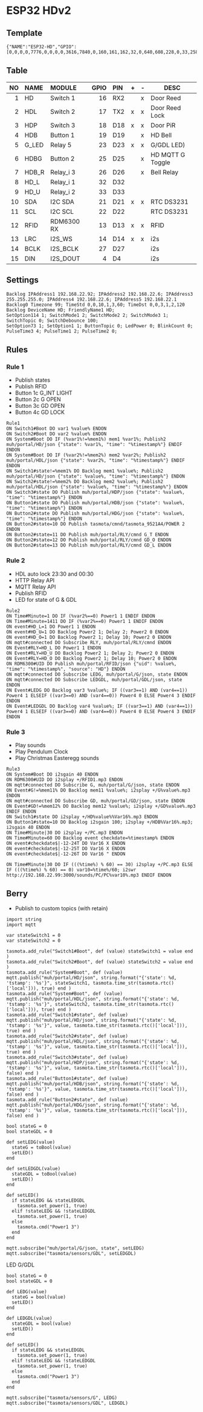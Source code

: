 # ESP32 HDv2

## Template

```
{"NAME":"ESP32-HD","GPIO":[0,0,0,0,7776,0,0,0,0,3616,7840,0,160,161,162,32,0,640,608,228,0,33,258,7808,0,0,0,0,256,257,0,0,0,0,0,0],"FLAG":0,"BASE":1}
```

## Table

| NO | NAME | MODULE | GPIO | PIN | + | - | DESC |
|--:|:--|:--|--:|:--|---|---|---|
| 1 | HD | Switch 1 | 16 | RX2 | | x | Door Reed |
| 2 | HDL | Switch 2 | 17 | TX2 | x | x | Door Reed Lock |
| 3 | HDP | Switch 3 | 18 | D18 | x | x | Door PiR |
| 4 | HDB | Button 1 | 19 | D19 |   | x | HD Bell |
| 5 | G_LED | Relay 5 | 23 | D23 | x | x | G/GDL LED) |
| 6 | HDBG | Button 2 | 25 | D25 |   | x | HD MQTT G Toggle |
| 7 | HDB_R | Relay_i 3 | 26 | D26 | | x | Bell Relay |
| 8 | HD_L | Relay_i 1 | 32 | D32 | | | |
| 9 | HD_U | Relay_i 2 | 33 | D33 | | | |
| 10 | SDA | I2C SDA | 21 | D21 | x | x | RTC DS3231 |
| 11 | SCL | I2C SCL | 22 | D22 | | | RTC DS3231 |
| 12 | RFID | RDM6300 RX | 13 | D13 | x | x | RFID |
| 13 | LRC | I2S_WS | 14 | D14 | x | x | i2s |
| 14 | BCLK | I2S_BCLK | 27 | D27 | | | i2s |
| 15 | DIN | I2S_DOUT | 4 | D4 | | | i2s |

## Settings

```
Backlog IPAddress1 192.168.22.92; IPAddress2 192.168.22.6; IPAddress3 255.255.255.0; IPAddress4 192.168.22.6; IPAddress5 192.168.22.1
Backlog0 Timezone 99; TimeStd 0,0,10,1,3,60; TimeDst 0,0,3,1,2,120
Backlog DeviceName HD; FriendlyName1 HD; 
SetOption114 1; SwitchMode1 2; SwitchMode2 2; SwitchMode3 1; SwitchTopic 0; SwitchDebounce 100;
SetOption73 1; SetOption1 1; ButtonTopic 0; LedPower 0; BlinkCount 0;
PulseTime3 4; PulseTime1 2; PulseTime2 0;
```

## Rules
### Rule 1
- Publish states
- Publish RFID
- Button 1c G_INT LIGHT
- Button 2c G OPEN
- Button 3c GD OPEN
- Button 4c GD LOCK
```
Rule1
ON Switch1#Boot DO var1 %value% ENDON
ON Switch2#Boot DO var2 %value% ENDON
ON System#Boot DO IF (%var1%!=%mem1%) mem1 %var1%; Publish2 muh/portal/HD/json {"state": %var1%, "time": "%timestamp%"} ENDIF ENDON
ON System#Boot DO IF (%var2%!=%mem2%) mem2 %var2%; Publish2 muh/portal/HDL/json {"state": %var2%, "time": "%timestamp%"} ENDIF ENDON
ON Switch1#state!=%mem1% DO Backlog mem1 %value%; Publish2 muh/portal/HD/json {"state": %value%, "time": "%timestamp%"} ENDON
ON Switch2#state!=%mem2% DO Backlog mem2 %value%; Publish2 muh/portal/HDL/json {"state": %value%, "time": "%timestamp%"} ENDON
ON Switch3#state DO Publish muh/portal/HDP/json {"state": %value%, "time": "%timestamp%"} ENDON
ON Button1#state DO Publish muh/portal/HDB/json {"state": %value%, "time": "%timestamp%"} ENDON
ON Button2#state DO Publish muh/portal/HDG/json {"state": %value%, "time": "%timestamp%"} ENDON
ON Button2#state=10 DO Publish tasmota/cmnd/tasmota_9521A4/POWER 2 ENDON
ON Button2#state=11 DO Publish muh/portal/RLY/cmnd G_T ENDON
ON Button2#state=12 DO Publish muh/portal/RLY/cmnd GD_O ENDON
ON Button2#state=13 DO Publish muh/portal/RLY/cmnd GD_L ENDON
```
### Rule 2
- HDL auto lock 23:30 and 00:30
- HTTP Relay API
- MQTT Relay API
- Publish RFID
- LED for state of G & GDL
```
Rule2
ON Time#Minute=1 DO IF (%var2%==0) Power1 1 ENDIF ENDON
ON Time#Minute=1411 DO IF (%var2%==0) Power1 1 ENDIF ENDON
ON event#HD_L=1 DO Power1 1 ENDON
ON event#HD_U=1 DO Backlog Power2 1; Delay 2; Power2 0 ENDON
ON event#HD_O=1 DO Backlog Power2 1; Delay 10; Power2 0 ENDON
ON mqtt#connected DO Subscribe RLY, muh/portal/RLY/cmnd ENDON
ON Event#RLY=HD_L DO Power1 1 ENDON
ON Event#RLY=HD_U DO Backlog Power2 1; Delay 2; Power2 0 ENDON
ON Event#RLY=HD_O DO Backlog Power2 1; Delay 10; Power2 0 ENDON
ON RDM6300#UID DO Publish muh/portal/RFID/json {"uid": %value%, "time": "%timestamp%", "source": "HD"} ENDON
ON mqtt#connected DO Subscribe LEDG, muh/portal/G/json, state ENDON
ON mqtt#connected DO Subscribe LEDGDL, muh/portal/GDL/json, state ENDON
ON Event#LEDG DO Backlog var3 %value%; IF ((var3==1) AND (var4==1)) Power4 1 ELSEIF ((var3==0) AND (var4==0)) Power4 0 ELSE Power4 3 ENDIF ENDON
ON Event#LEDGDL DO Backlog var4 %value%; IF ((var3==1) AND (var4==1)) Power4 1 ELSEIF ((var3==0) AND (var4==0)) Power4 0 ELSE Power4 3 ENDIF ENDON
```
### Rule 3
- Play sounds
- Play Pendulum Clock
- Play Christmas Easteregg sounds
```
Rule3
ON System#Boot DO i2sgain 40 ENDON
ON RDM6300#UID DO i2splay +/RFID1.mp3 ENDON
ON mqtt#connected DO Subscribe G, muh/portal/G/json, state ENDON
ON Event#G!=%mem11% DO Backlog mem11 %value%; i2splay +/G%value%.mp3 ENDON  
ON mqtt#connected DO Subscribe GD, muh/portal/GD/json, state ENDON
ON Event#GD!=%mem12% DO Backlog mem12 %value%; i2splay +/GD%value%.mp3 ENDIF ENDON
ON Switch1#state DO i2splay +/HD%value%%Var16%.mp3 ENDON
ON Button1#state=10 DO Backlog i2sgain 100; i2splay +/HDB%Var16%.mp3; i2sgain 40 ENDON
ON Time#Minute|30 DO i2splay +/PC.mp3 ENDON
ON Time#Minute=60 DO Backlog event checkdate=%timestamp% ENDON
ON event#checkdate$|-12-24T DO Var16 X ENDON
ON event#checkdate$|-12-25T DO Var16 X ENDON
ON event#checkdate$|-12-26T DO Var16 " ENDON
  
ON Time#Minute|30 DO IF (((%time%) % 60) == 30) i2splay +/PC.mp3 ELSE IF (((%time%) % 60) == 0) var10=%time%/60; i2swr http://192.168.22.99:3000/sounds/PC/PC%var10%.mp3 ENDIF ENDON
```

## Berry
- Publish to custom topics (with retain)
```
import string
import mqtt

var stateSwitch1 = 0
var stateSwitch2 = 0

tasmota.add_rule("Switch1#Boot", def (value) stateSwitch1 = value end )
tasmota.add_rule("Switch2#Boot", def (value) stateSwitch2 = value end )
tasmota.add_rule("System#Boot", def (value) mqtt.publish("muh/portal/HD/json", string.format("{'state': %d, 'tstamp': '%s'}", stateSwitch1, tasmota.time_str(tasmota.rtc()['local'])), true) end )
tasmota.add_rule("System#Boot", def (value) mqtt.publish("muh/portal/HDL/json", string.format("{'state': %d, 'tstamp': '%s'}", stateSwitch2, tasmota.time_str(tasmota.rtc()['local'])), true) end )
tasmota.add_rule("Switch1#state", def (value) mqtt.publish("muh/portal/HD/json", string.format("{'state': %d, 'tstamp': '%s'}", value, tasmota.time_str(tasmota.rtc()['local'])), true) end )
tasmota.add_rule("Switch2#state", def (value) mqtt.publish("muh/portal/HDL/json", string.format("{'state': %d, 'tstamp': '%s'}", value, tasmota.time_str(tasmota.rtc()['local'])), true) end )
tasmota.add_rule("Switch3#state", def (value) mqtt.publish("muh/portal/HDP/json", string.format("{'state': %d, 'tstamp': '%s'}", value, tasmota.time_str(tasmota.rtc()['local'])), false) end )
tasmota.add_rule("Button1#state", def (value) mqtt.publish("muh/portal/HDB/json", string.format("{'state': %d, 'tstamp': '%s'}", value, tasmota.time_str(tasmota.rtc()['local'])), false) end )
tasmota.add_rule("Button2#state", def (value) mqtt.publish("muh/portal/HDG/json", string.format("{'state': %d, 'tstamp': '%s'}", value, tasmota.time_str(tasmota.rtc()['local'])), false) end )

bool stateG = 0
bool stateGDL = 0

def setLEDG(value)
  stateG = toBool(value)
  setLED()
end

def setLEDGDL(value)
  stateGDL = toBool(value)
  setLED()
end

def setLED()
  if stateLEDG && stateLEDGDL
    tasmota.set_power(1, true)
  elif !stateLEDG && !stateLEDGDL
    tasmota.set_power(1, true)
  else 
    tasmota.cmd("Power1 3") 
  end
end

mqtt.subscribe("muh/portal/G/json, state", setLEDG)
mqtt.subscribe("tasmota/sensors/GDL", setLEDGDL)
```
LED G/GDL
```
bool stateG = 0
bool stateGDL = 0

def LEDG(value)
  stateG = bool(value)
  setLED()
end

def LEDGDL(value)
  stateGDL = bool(value)
  setLED()
end

def setLED()
  if stateLEDG && stateLEDGDL
    tasmota.set_power(1, true)
  elif !stateLEDG && !stateLEDGDL
    tasmota.set_power(1, true)
  else 
    tasmota.cmd("Power1 3") 
  end
end

mqtt.subscribe("tasmota/sensors/G", LEDG)
mqtt.subscribe("tasmota/sensors/GDL", LEDGDL)
```
